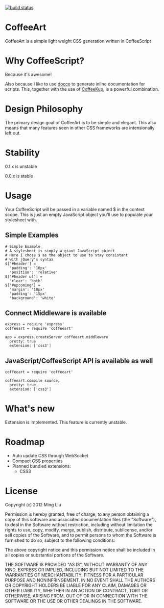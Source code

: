 [![build status](https://secure.travis-ci.org/lightblade/coffeeart.png)](http://travis-ci.org/lightblade/coffeeart)

# CoffeeArt

CoffeeArt is a simple light weight CSS generation written in CoffeeScript

# Why CoffeeScript?

Because it's awesome!

Also because I like to use [docco](http://jashkenas.github.com/docco/) to generate inline documentation for scripts. This, together with the use of [CoffeeKup](https://github.com/mauricemach/coffeekup), is a powerful combination.

# Design Philosophy

The primary design goal of CoffeeArt is to be simple and elegant. This also means that many features seen in other CSS frameworks are intensionally left out. 

# Stability

0.1.x is unstable

0.0.x is stable

# Usage

Your CoffeeScript will be passed in a variable named $ in the context scope. This is just an empty JavaScript object you'll use to populate your stylesheet with.

## Simple Examples

    # Simple Example
    # A stylesheet is simply a giant JavaScript object
    # Here I chose $ as the object to use to stay consistant
    # with jQuery's syntax
    $['#header'] =
      'padding': '10px'
      'position': 'relative'
    $['#header ul'] =
      'clear': 'both'
    $['#upcoming'] =
      'margin': '10px'
      'padding': '15px'
      'background': 'white'

## Connect Middleware is available

    express = require 'express'
    coffeeart = require 'coffeeart'

    app = express.createServer coffeeart.middleware
      pretty: true
      extension: ['css3']

## JavaScript/CoffeeScript API is available as well

    coffeeart = require 'coffeeart'

    coffeeart.compile source,
      pretty: true
      extension: ['css3']

# What's new

Extension is implemented. This feature is currently unstable.

# Roadmap

* Auto update CSS through WebSocket
* Compact CSS properties
* Planned bundled extensions:
    * CSS3

# License

Copyright (c) 2012 Ming Liu

Permission is hereby granted, free of charge, to any person obtaining a copy of this software and associated documentation files (the "Software"), to deal in the Software without restriction, including without limitation the rights to use, copy, modify, merge, publish, distribute, sublicense, and/or sell copies of the Software, and to permit persons to whom the Software is furnished to do so, subject to the following conditions:

The above copyright notice and this permission notice shall be included in all copies or substantial portions of the Software.

THE SOFTWARE IS PROVIDED "AS IS", WITHOUT WARRANTY OF ANY KIND, EXPRESS OR IMPLIED, INCLUDING BUT NOT LIMITED TO THE WARRANTIES OF MERCHANTABILITY, FITNESS FOR A PARTICULAR PURPOSE AND NONINFRINGEMENT. IN NO EVENT SHALL THE AUTHORS OR COPYRIGHT HOLDERS BE LIABLE FOR ANY CLAIM, DAMAGES OR OTHER LIABILITY, WHETHER IN AN ACTION OF CONTRACT, TORT OR OTHERWISE, ARISING FROM, OUT OF OR IN CONNECTION WITH THE SOFTWARE OR THE USE OR OTHER DEALINGS IN THE SOFTWARE.



<!--
## DRAFT
Problem with nesting: http://www.markdotto.com/2010/12/18/the-problem-with-nesting-css-with-less-or-sass/
-->
